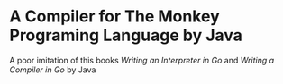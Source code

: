 # A Compiler for The Monkey Programing Language by Java
A poor imitation of this books *Writing an Interpreter in Go* and *Writing a Compiler in Go* by Java
